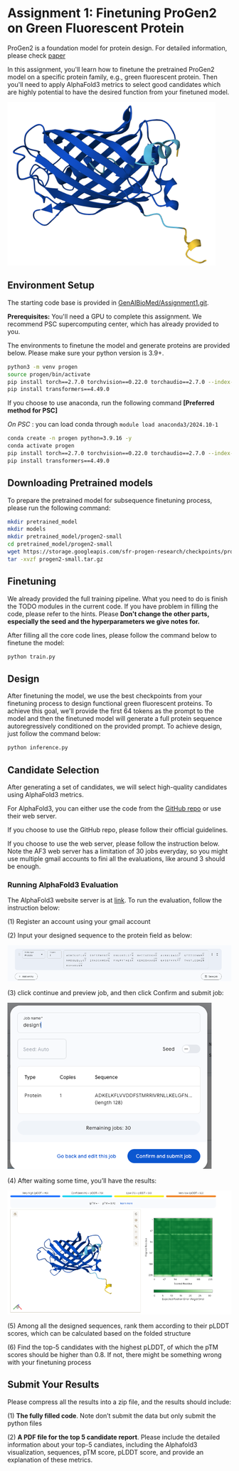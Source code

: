 # Assignment 1: Finetuning ProGen2 on Green Fluorescent Protein

ProGen2 is a foundation model for protein design. For detailed information, please check [paper](https://www.cell.com/cell-systems/fulltext/S2405-4712(23)00272-7)

In this assignment, you'll learn how to finetune the pretrained ProGen2 model on a specific protein family, e.g., green fluorescent protein.
Then you'll need to apply AlphaFold3 metrics to select good candidates which are highly potential to 
have the desired function from your finetuned model.

![image](images/GFP.png)


## Environment Setup

The starting code base is provided in [GenAIBioMed/Assignment1.git](https://github.com/GenAIBioMed/Assignment1.git).

**Prerequisites:** You'll need a GPU to complete this assignment. We recommend PSC supercomputing center, which has already provided to you.

The environments to finetune the model and generate proteins are provided below. 
Please make sure your python version is 3.9+.

```bash
python3 -m venv progen 
source progen/bin/activate 
pip install torch==2.7.0 torchvision==0.22.0 torchaudio==2.7.0 --index-url https://download.pytorch.org/whl/cu128
pip install transformers==4.49.0
```

If you choose to use anaconda, run the following command **[Preferred method for PSC]** 

_On PSC_ : you can load conda through `module load anaconda3/2024.10-1`

```bash
conda create -n progen python=3.9.16 -y 
conda activate progen 
pip install torch==2.7.0 torchvision==0.22.0 torchaudio==2.7.0 --index-url https://download.pytorch.org/whl/cu128
pip install transformers==4.49.0
```

## Downloading Pretrained models

To prepare the pretrained model for subsequence finetuning process, 
please run the following command:

```bash
mkdir pretrained_model
mkdir models
mkdir pretrained_model/progen2-small
cd pretrained_model/progen2-small
wget https://storage.googleapis.com/sfr-progen-research/checkpoints/progen2-small.tar.gz
tar -xvzf progen2-small.tar.gz
```

## Finetuning

We already provided the full training pipeline. What you need to do 
is finish the TODO modules in the current code. If you have problem in filling the code,
please refer to the hints. Please **Don't change the other parts, especially the seed and the hyperparameters we give notes for.**


After filling all the core code lines, please follow the command below to finetune the model: 

```bash
python train.py
```

## Design

After finetuning the model, we use the best checkpoints from your finetuning process to design functional green fluorescent proteins.
To achieve this goal, we'll provide the first 64 tokens as the prompt to the model and then the finetuned model will generate a full protein
sequence autoregressively conditioned on the provided prompt. To achieve design, just follow the command below:

```bash
python inference.py
```

## Candidate Selection

After generating a set of candidates, we will select high-quality candidates using AlphaFold3 metrics.

For AlphaFold3, you can either use the code from the [GitHub repo](https://github.com/google-deepmind/alphafold3) or use their web server. 

If you choose to use the GitHub repo, please follow their official guidelines. 

If you choose to use the web server, please follow the instruction below. Note the AF3 web server has a limitation of 30 jobs everyday, so you might use multiple gmail accounts to fini all the evaluations, like around 3 should be enough. 

### Running AlphaFold3 Evaluation

The AlphaFold3 website server is at [link](https://alphafoldserver.com/). 
To run the evaluation, follow the instruction below:

(1) Register an account using your gmail account

(2)	Input your designed sequence to the protein field as below:

![image](images/Picture1.png)

(3) click continue and preview job, and then click Confirm and submit job:

![image](images/Picture2.png)

(4) After waiting some time, you’ll have the results:

![image](images/Picture3.png)

(5) Among all the designed sequences, rank them according to their pLDDT scores, which can be calculated based on the folded structure

(6) Find the top-5 candidates with the highest pLDDT, of which the pTM scores should be higher than 0.8. If not, there might be something wrong with your finetuning process


## Submit Your Results

Please compress all the results into a zip file, and the results should include:

(1)	**The fully filled code**. Note don’t submit the data but only submit the python files

(2)	**A PDF file for the top 5 candidate report**. Please include the detailed information about your top-5 candiates, including the Alphafold3 visualization, sequences, pTM score, pLDDT score, and provide an explanation of these metrics.
